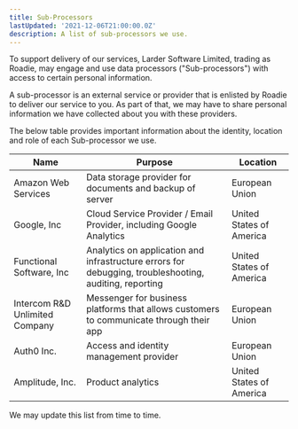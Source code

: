 ```yaml
---
title: Sub-Processors
lastUpdated: '2021-12-06T21:00:00.0Z'
description: A list of sub-processors we use.
---
```


To support delivery of our services, Larder Software Limited, trading as Roadie, may engage and use data processors ("Sub-processors") with access to certain personal information.

A sub-processor is an external service or provider that is enlisted by Roadie to deliver our service to you. As part of that, we may have to share personal information we have collected about you with these providers.

The below table provides important information about the identity, location and role of each Sub-processor we use.

| Name                           | Purpose                                                                                                | Location                 |
| ------------------------------ | ------------------------------------------------------------------------------------------------------ | ------------------------ |
| Amazon Web Services            | Data storage provider for documents and backup of server                                               | European Union           |
| Google, Inc                    | Cloud Service Provider / Email Provider, including Google Analytics                                    | United States of America |
| Functional Software, Inc       | Analytics on application and infrastructure errors for debugging, troubleshooting, auditing, reporting | United States of America |
| Intercom R&D Unlimited Company | Messenger for business platforms that allows customers to communicate through their app                | European Union           |
| Auth0 Inc.                     | Access and identity management provider                                                                | European Union           |
| Amplitude, Inc.                | Product analytics                                                                                      | United States of America |

We may update this list from time to time.

